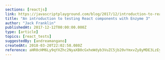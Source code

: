 ```yaml
---
sections: [reactjs]
link: https://javascriptplayground.com/blog/2017/12/introduction-to-react-tests-enzyme/
title: "An introduction to testing React components with Enzyme 3"
author: "Jack Franklin"
publishedAt: 2017-12-12T00:00:00.000Z
type: [article]
topics: [react_tests]
suggestedBy: [andreamangano]
createdAt: 2018-03-20T22:02:58.080Z
reference: aHR0cHM6Ly9qYXZhc2NyaXB0cGxheWdyb3VuZC5jb20vYmxvZy8yMDE3LzEyL2ludHJvZHVjdGlvbi10by1yZWFjdC10ZXN0cy1lbnp5bWUv
---
```

